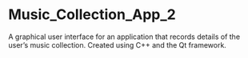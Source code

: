 # Music_Collection_App_2
A graphical user interface for an application that records details of the user’s music collection. Created using C++ and the Qt framework. 
